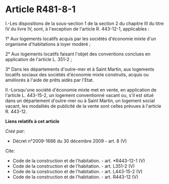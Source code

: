 # Article R481-8-1

I.-Les dispositions de la sous-section 1 de la section 2 du chapitre III du titre IV du livre IV, sont, à l'exception de
l'article R. 443-12-1, applicables : 

1° Aux logements locatifs acquis par les sociétés d'économie mixte d'un organisme d'habitations à loyer modéré ; 

2° Aux logements locatifs faisant l'objet des conventions conclues en application de l'article L. 351-2 ; 

3° Dans les départements d'outre-mer et à Saint Martin, aux logements locatifs sociaux des sociétés d'économie mixte
construits, acquis ou améliorés à l'aide de prêts aidés par l'Etat. 

II.-Lorsqu'une société d'économie mixte met en vente, en application de l'article L. 443-15-2, un logement conventionné
vacant ou, s'il est situé dans un département d'outre-mer ou à Saint Martin, un logement social vacant, les modalités de
publicité de la vente sont celles prévues à l'article R. 443-12.

**Liens relatifs à cet article**

_Créé par_:

  - Décret n°2009-1686 du 30 décembre 2009 - art. 8 (V)

_Cite_:

  - Code de la construction et de l'habitation. - art. *R443-12-1 (V)
  - Code de la construction et de l'habitation. - art. L351-2 (V)
  - Code de la construction et de l'habitation. - art. L443-15-2 (V)
  - Code de la construction et de l'habitation. - art. R443-12 (V)
